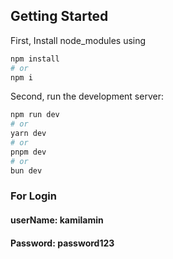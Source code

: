 ## Getting Started

First, Install node_modules using 

```bash 
npm install
# or
npm i
```

Second, run the development server:

```bash
npm run dev
# or
yarn dev
# or
pnpm dev
# or
bun dev
```
### For Login
#### userName: kamilamin
#### Password: password123